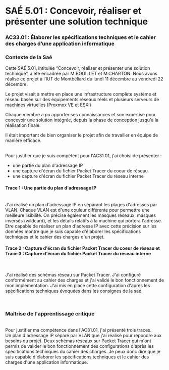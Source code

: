 # SAÉ 5.01 : Concevoir, réaliser et présenter une solution technique
### AC33.01 : Élaborer les spécifications techniques et le cahier des charges d’une application informatique
### Contexte de la Saé<br/>
Cette SAÉ 5.01, intitulée “Concevoir, réaliser et présenter une solution technique”, a été encadrée par M.BOUILLET et M.CHARTON. Nous avons réalisé ce projet à l’IUT de Montbéliard du lundi 11 décembre au vendredi 22 décembre.

Le projet visait à mettre en place une infrastructure complète système et réseau basée sur des équipements réseaux réels et plusieurs serveurs de machines virtuelles (Proxmox VE et ESXi)

Chaque membre a pu apporter ses connaissances et son expertise pour concevoir une solution intégrée, depuis la phase de conception jusqu'à la réalisation finale.

Il était important de bien organiser le projet afin de travailler en équipe de manière efficace.


<br/>Pour justifier que je suis compétent pour l'AC31.01, j'ai choisi de présenter :
- une partie du plan d'adressage IP
- une capture d'écran du fichier Packet Tracer du coeur de réseau
- une capture d'écran du fichier Packet Tracer du réseau interne

#### Trace 1 : Une partie du plan d'adressage IP
<br/>
J'ai réalisé un plan d'adressage IP en séparant les plages d'adresses par VLAN. Chaque VLAN est d'une couleur différente pour permettre une meilleure lisibilité.
On précise également les masques réseaux, masques inversés (wildcard), et les détails relatifs à la machine qui portera l'adresse.
Etre capable de réaliser un plan d'adresse IP avec cette précision sur les données montre que je suis capable d'élaborer les spécifications techniques et le cahier des charges d'un projet.
<br/>

#### Trace 2 : Capture d'écran du fichier Packet Tracer du coeur de réseau et Trace 3 : Capture d'écran du fichier Packet Tracer du réseau interne
<br/>
 
J'ai réalisé des schémas réseau sur Packet Tracer. J'ai configuré conformément au cahier des charges et j'ai validé le bon fonctionnement de mon implémentation.
J'ai mis en place cette configuration d'après les spécifications techniques évoquées dans les consignes de la saé.

<br/>

### Maîtrise de l'apprentissage critique
<br/>
Pour justifier ma compétence dans l'AC31.01, j'ai présenté trois traces. 
<br/>
Un plan d'adressage IP séparé par VLAN que j'ai réalisé pour répondre aux besoins du projet.
Deux schémas réseaux sur Packet Tracer qui m'ont permis de valider le bon fonctionnement des configurations d'après les spécifications techniques du cahier des charges.
Je peux donc dire que je suis capable d'élaborer les spécifications techniques et le cahier des charges d'une application informatique.
<br/>
